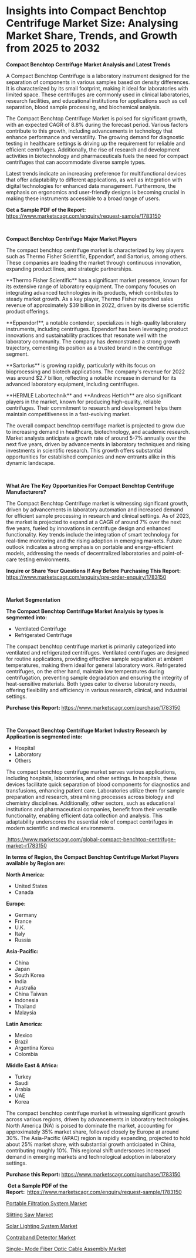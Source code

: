<p><h1>Insights into Compact Benchtop Centrifuge Market Size: Analysing Market Share, Trends, and Growth from 2025 to 2032</h1></p><p><strong>Compact Benchtop Centrifuge Market Analysis and Latest Trends</strong></p>
<p><p>A Compact Benchtop Centrifuge is a laboratory instrument designed for the separation of components in various samples based on density differences. It is characterized by its small footprint, making it ideal for laboratories with limited space. These centrifuges are commonly used in clinical laboratories, research facilities, and educational institutions for applications such as cell separation, blood sample processing, and biochemical analysis.</p><p>The Compact Benchtop Centrifuge Market is poised for significant growth, with an expected CAGR of 8.8% during the forecast period. Various factors contribute to this growth, including advancements in technology that enhance performance and versatility. The growing demand for diagnostic testing in healthcare settings is driving up the requirement for reliable and efficient centrifuges. Additionally, the rise of research and development activities in biotechnology and pharmaceuticals fuels the need for compact centrifuges that can accommodate diverse sample types.</p><p>Latest trends indicate an increasing preference for multifunctional devices that offer adaptability to different applications, as well as integration with digital technologies for enhanced data management. Furthermore, the emphasis on ergonomics and user-friendly designs is becoming crucial in making these instruments accessible to a broad range of users.</p></p>
<p><strong>Get a Sample PDF of the Report:&nbsp;</strong> <a href="https://www.marketscagr.com/enquiry/request-sample/1783150?utm_campaign=3277&utm_medium=2&utm_source=Github&utm_content=ia&utm_term=25032025&utm_id=compact-benchtop-centrifuge">https://www.marketscagr.com/enquiry/request-sample/1783150</a></p>
<p>&nbsp;</p>
<p><strong>Compact Benchtop Centrifuge Major Market Players</strong></p>
<p><p>The compact benchtop centrifuge market is characterized by key players such as Thermo Fisher Scientific, Eppendorf, and Sartorius, among others. These companies are leading the market through continuous innovation, expanding product lines, and strategic partnerships.</p><p>**Thermo Fisher Scientific** has a significant market presence, known for its extensive range of laboratory equipment. The company focuses on integrating advanced technologies in its products, which contributes to steady market growth. As a key player, Thermo Fisher reported sales revenue of approximately $39 billion in 2022, driven by its diverse scientific product offerings.</p><p>**Eppendorf**, a notable contender, specializes in high-quality laboratory instruments, including centrifuges. Eppendorf has been leveraging product innovations and sustainability practices that resonate well with the laboratory community. The company has demonstrated a strong growth trajectory, cementing its position as a trusted brand in the centrifuge segment.</p><p>**Sartorius** is growing rapidly, particularly with its focus on bioprocessing and biotech applications. The company's revenue for 2022 was around $2.7 billion, reflecting a notable increase in demand for its advanced laboratory equipment, including centrifuges.</p><p>**HERMLE Labortechnik** and **Andreas Hettich** are also significant players in the market, known for producing high-quality, reliable centrifuges. Their commitment to research and development helps them maintain competitiveness in a fast-evolving market.</p><p>The overall compact benchtop centrifuge market is projected to grow due to increasing demand in healthcare, biotechnology, and academic research. Market analysts anticipate a growth rate of around 5-7% annually over the next five years, driven by advancements in laboratory techniques and rising investments in scientific research. This growth offers substantial opportunities for established companies and new entrants alike in this dynamic landscape.</p></p>
<p>&nbsp;</p>
<p><strong>What Are The Key Opportunities For Compact Benchtop Centrifuge Manufacturers?</strong></p>
<p><p>The Compact Benchtop Centrifuge market is witnessing significant growth, driven by advancements in laboratory automation and increased demand for efficient sample processing in research and clinical settings. As of 2023, the market is projected to expand at a CAGR of around 7% over the next five years, fueled by innovations in centrifuge design and enhanced functionality. Key trends include the integration of smart technology for real-time monitoring and the rising adoption in emerging markets. Future outlook indicates a strong emphasis on portable and energy-efficient models, addressing the needs of decentralized laboratories and point-of-care testing environments.</p></p>
<p><strong>Inquire or Share Your Questions If Any Before Purchasing This Report:</strong> <a href="https://www.marketscagr.com/enquiry/pre-order-enquiry/1783150?utm_campaign=3277&utm_medium=2&utm_source=Github&utm_content=ia&utm_term=25032025&utm_id=compact-benchtop-centrifuge">https://www.marketscagr.com/enquiry/pre-order-enquiry/1783150</a></p>
<p>&nbsp;</p>
<p><strong>Market Segmentation</strong></p>
<p><strong>The Compact Benchtop Centrifuge Market Analysis by types is segmented into:</strong></p>
<p><ul><li>Ventilated Centrifuge</li><li>Refrigerated Centrifuge</li></ul></p>
<p><p>The compact benchtop centrifuge market is primarily categorized into ventilated and refrigerated centrifuges. Ventilated centrifuges are designed for routine applications, providing effective sample separation at ambient temperatures, making them ideal for general laboratory work. Refrigerated centrifuges, on the other hand, maintain low temperatures during centrifugation, preventing sample degradation and ensuring the integrity of heat-sensitive materials. Both types cater to diverse laboratory needs, offering flexibility and efficiency in various research, clinical, and industrial settings.</p></p>
<p><strong>Purchase this Report:&nbsp;</strong><a href="https://www.marketscagr.com/purchase/1783150?utm_campaign=3277&utm_medium=2&utm_source=Github&utm_content=ia&utm_term=25032025&utm_id=compact-benchtop-centrifuge">https://www.marketscagr.com/purchase/1783150</a></p>
<p>&nbsp;</p>
<p><strong>The Compact Benchtop Centrifuge Market Industry Research by Application is segmented into:</strong></p>
<p><ul><li>Hospital</li><li>Laboratory</li><li>Others</li></ul></p>
<p><p>The compact benchtop centrifuge market serves various applications, including hospitals, laboratories, and other settings. In hospitals, these devices facilitate quick separation of blood components for diagnostics and transfusions, enhancing patient care. Laboratories utilize them for sample preparation and research, streamlining processes across biology and chemistry disciplines. Additionally, other sectors, such as educational institutions and pharmaceutical companies, benefit from their versatile functionality, enabling efficient data collection and analysis. This adaptability underscores the essential role of compact centrifuges in modern scientific and medical environments.</p></p>
<p><a href="https://www.marketscagr.com/global-compact-benchtop-centrifuge-market-r1783150?utm_campaign=3277&utm_medium=2&utm_source=Github&utm_content=ia&utm_term=25032025&utm_id=compact-benchtop-centrifuge">&nbsp;https://www.marketscagr.com/global-compact-benchtop-centrifuge-market-r1783150</a></p>
<p><strong>In terms of Region, the Compact Benchtop Centrifuge Market Players available by Region are:</strong></p>
<p>
    <p> <strong> North America: </strong>
        <ul>
            <li>United States</li>
            <li>Canada</li>
        </ul>
        </p> 
    <p> <strong> Europe: </strong>
        <ul>
            <li>Germany</li>
            <li>France</li>
            <li>U.K.</li>
            <li>Italy</li>
            <li>Russia</li>
        </ul>
        </p> 
    <p> <strong> Asia-Pacific: </strong>
        <ul>
            <li>China</li>
            <li>Japan</li>
            <li>South Korea</li>
            <li>India</li>
            <li>Australia</li>
            <li>China Taiwan</li>
            <li>Indonesia</li>
            <li>Thailand</li>
            <li>Malaysia</li>
        </ul>
        </p> 
    <p> <strong> Latin America: </strong>
        <ul>
            <li>Mexico</li>
            <li>Brazil</li>
            <li>Argentina Korea</li>
            <li>Colombia</li>
        </ul>
        </p> 
    <p> <strong> Middle East & Africa: </strong>
        <ul>
            <li>Turkey</li>
            <li>Saudi</li>
            <li>Arabia</li>
            <li>UAE</li>
            <li>Korea</li>
        </ul>
    </p>
    </p>
<p><p>The compact benchtop centrifuge market is witnessing significant growth across various regions, driven by advancements in laboratory technologies. North America (NA) is poised to dominate the market, accounting for approximately 35% market share, followed closely by Europe at around 30%. The Asia-Pacific (APAC) region is rapidly expanding, projected to hold about 25% market share, with substantial growth anticipated in China, contributing roughly 10%. This regional shift underscores increased demand in emerging markets and technological adoption in laboratory settings.</p></p>
<p><strong>Purchase this Report: </strong><a href="https://www.marketscagr.com/purchase/1783150?utm_campaign=3277&utm_medium=2&utm_source=Github&utm_content=ia&utm_term=25032025&utm_id=compact-benchtop-centrifuge">https://www.marketscagr.com/purchase/1783150</a></p>
<p>&nbsp;<strong>Get a Sample PDF of the Report:&nbsp;&nbsp;</strong><a href="https://www.marketscagr.com/enquiry/request-sample/1783150?utm_campaign=3277&utm_medium=2&utm_source=Github&utm_content=ia&utm_term=25032025&utm_id=compact-benchtop-centrifuge">https://www.marketscagr.com/enquiry/request-sample/1783150</a></p>
<p><strong></strong></p>
<p><p><a href="https://www.linkedin.com/pulse/key-trends-driving-portable-filtration-system-market-growth-sip9e?utm_campaign=3277&utm_medium=2&utm_source=Github&utm_content=ia&utm_term=25032025&utm_id=compact-benchtop-centrifuge">Portable Filtration System Market</a></p><p><a href="https://www.linkedin.com/pulse/market-analysis-indicates-slitting-saw-size-growing-cagr-82-wlsee?utm_campaign=3277&utm_medium=2&utm_source=Github&utm_content=ia&utm_term=25032025&utm_id=compact-benchtop-centrifuge">Slitting Saw Market</a></p><p><a href="https://www.linkedin.com/pulse/market-demand-revenue-growth-solar-lighting-system-133-cagr-aille?utm_campaign=3277&utm_medium=2&utm_source=Github&utm_content=ia&utm_term=25032025&utm_id=compact-benchtop-centrifuge">Solar Lighting System Market</a></p><p><a href="https://www.linkedin.com/pulse/contraband-detector-market-size-forecast-from-2025-oyyne?utm_campaign=3277&utm_medium=2&utm_source=Github&utm_content=ia&utm_term=25032025&utm_id=compact-benchtop-centrifuge">Contraband Detector Market</a></p><p><a href="https://github.com/shirlantosx7/Market-Research-Report-List-1/blob/main/single-mode-fiber-optic-cable-assembly-market.md?utm_campaign=3277&utm_medium=2&utm_source=Github&utm_content=ia&utm_term=25032025&utm_id=compact-benchtop-centrifuge">Single- Mode Fiber Optic Cable Assembly Market</a></p></p>